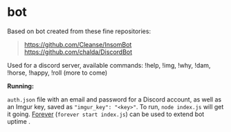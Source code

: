 # bot

Based on bot created from these fine repositories:

>https://github.com/Cleanse/InsomBot
>https://github.com/chalda/DiscordBot

Used for a discord server, available commands: !help, !img, !why, !dam, !horse, !happy, !roll (more to come)

**Running:**

`auth.json` file with an email and password for a Discord account, as well as an Imgur key, saved as `"imgur_key": "<key>"`.  To run, `node index.js` will get it going.  [Forever](https://www.npmjs.com/package/forever) (`forever start index.js`) can be used to extend bot uptime .
